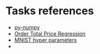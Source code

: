 # Tasks references

* [py-numpy](https://github.com/mate-academy/py-numpy)
* [Order Total Price Regression](https://mate.academy/en/learn/python-advanced/python-advanced-machine-learning?section=practice&videoId=3410&testTaskSlug=python_order_total_price_regression)
* [MNIST hyper parameters](https://mate.academy/en/learn/python-advanced/python-advanced-neural-networks-classification?section=practice&videoId=3422&testTaskSlug=python_mnist_hyper_parameters)
* 
